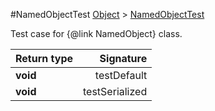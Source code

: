#NamedObjectTest
[Object]() > [NamedObjectTest]()

Test case for {@link NamedObject} class.

Return type | Signature
--- | ---:
**void** | testDefault
**void** | testSerialized

